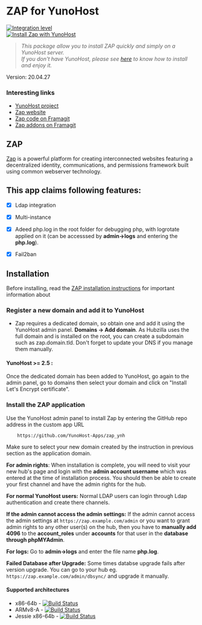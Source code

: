 # ZAP for YunoHost

[![Integration level](https://dash.yunohost.org/integration/zap.svg)](https://dash.yunohost.org/appci/app/zap)  
[![Install Zap with YunoHost](https://install-app.yunohost.org/install-with-yunohost.png)](https://install-app.yunohost.org/?app=zap)

> *This package allow you to install ZAP quickly and simply on a YunoHost server.  
If you don't have YunoHost, please see [here](https://yunohost.org/#/install) to know how to install and enjoy it.*


Version: 20.04.27

### Interesting links

- [YunoHost project](https://yunohost.org)
- [Zap website](https://zotlabs.com/zap/)
- [Zap code on Framagit](https://framagit.org/zot/zap)
- [Zap addons on Framagit](https://framagit.org/zot/zap-addons)

## ZAP
[Zap](https://zotlabs.com/zap/) is a powerful platform for creating interconnected websites featuring a decentralized identity, communications, and permissions framework built using common webserver technology.

## This app claims following features:
- [X] Ldap integration
- [X] Multi-instance
- [X] Adeed php.log in the root folder for debugging php, with logrotate applied on it (can be accesssed by **admin->logs** and entering the **php.log**).
- [X] Fail2ban 



## Installation
Before installing, read the [ZAP installation instructions](https://framagit.org/zot/zap/blob/master/install/INSTALL.txt) for important information about


### Register a new domain and add it to YunoHost
- Zap requires a dedicated domain, so obtain one and add it using the YunoHost admin panel. **Domains -> Add domain**. As Hubzilla uses the full domain and is installed on the root, you can create a subdomain such as zap.domain.tld. Don't forget to update your DNS if you manage them manually.


#### YunoHost >= 2.5 :
Once the dedicated domain has been added to YunoHost, go again to the admin panel, go to domains then select your domain and click on "Install Let's Encrypt certificate".

### Install the ZAP application
Use the YunoHost admin panel to install Zap by entering the GitHub repo address in the custom app URL

		https://github.com/YunoHost-Apps/zap_ynh

Make sure to select your new domain created by the instruction in previous section as the application domain.

**For admin rights**: When installation is complete, you will need to visit your new hub's page and login with the **admin account username** which was entered at the time of installation process. You should then be able to create your first channel and have the admin rights for the hub.

**For normal YunoHost users:** Normal LDAP users can login through Ldap authentication and create there channels.

**If the admin cannot access the admin settings:** If the admin cannot access the admin settings at `https://zap.example.com/admin` or you want to grant admin rights to any other user(s) on the hub, then you have to **manually add 4096** to the **account_roles** under **accounts** for that user in the **database through phpMYAdmin**.

**For logs:** Go to **admin->logs** and enter the file name **php.log**. 

**Failed Database after Upgrade:** Some times databse upgrade fails after version upgrade. You can go to your hub eg. `https://zap.example.com/admin/dbsync/` and upgrade it manually.


#### Supported architectures

* x86-64b - [![Build Status](https://ci-apps.yunohost.org/ci/logs/zap%20%28Official%29.svg)](https://ci-apps.yunohost.org/ci/apps/zap/)
* ARMv8-A - [![Build Status](https://ci-apps-arm.yunohost.org/ci/logs/zap%20%28Official%29.svg)](https://ci-apps-arm.yunohost.org/ci/apps/zap/)
* Jessie x86-64b - [![Build Status](https://ci-stretch.nohost.me/ci/logs/zap%20%28Official%29.svg)](https://ci-stretch.nohost.me/ci/apps/zap/)
